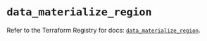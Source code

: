 # `data_materialize_region`

Refer to the Terraform Registry for docs: [`data_materialize_region`](https://registry.terraform.io/providers/materializeinc/materialize/0.9.1/docs/data-sources/region).
